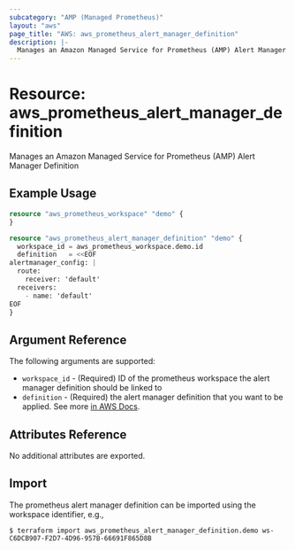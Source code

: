 ```yaml
---
subcategory: "AMP (Managed Prometheus)"
layout: "aws"
page_title: "AWS: aws_prometheus_alert_manager_definition"
description: |-
  Manages an Amazon Managed Service for Prometheus (AMP) Alert Manager Definition
---
```


# Resource: aws_prometheus_alert_manager_definition

Manages an Amazon Managed Service for Prometheus (AMP) Alert Manager Definition

## Example Usage

```terraform
resource "aws_prometheus_workspace" "demo" {
}

resource "aws_prometheus_alert_manager_definition" "demo" {
  workspace_id = aws_prometheus_workspace.demo.id
  definition   = <<EOF
alertmanager_config: |
  route:
    receiver: 'default'
  receivers:
    - name: 'default'
EOF
}
```

## Argument Reference

The following arguments are supported:

* `workspace_id` - (Required) ID of the prometheus workspace the alert manager definition should be linked to
* `definition` - (Required) the alert manager definition that you want to be applied. See more [in AWS Docs](https://docs.aws.amazon.com/prometheus/latest/userguide/AMP-alert-manager.html).

## Attributes Reference

No additional attributes are exported.

## Import

The prometheus alert manager definition can be imported using the workspace identifier, e.g.,

```
$ terraform import aws_prometheus_alert_manager_definition.demo ws-C6DCB907-F2D7-4D96-957B-66691F865D8B
```
